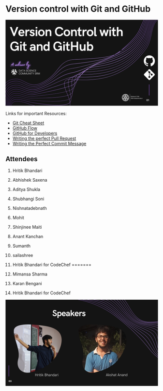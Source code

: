 # Version control with Git and GitHub
 

 <img src="Main.png">
 

 Links for important Resources:

- <a href="https://training.github.com/downloads/github-git-cheat-sheet/">Git Cheat Sheet </a>
 - <a href="https://guides.github.com/introduction/flow/"> GitHub Flow </a>
 - <a href="https://githubtraining.github.io/training-manual/#/01_getting_ready_for_class"> GitHub for Developers </a>
 - <a href="https://github.blog/2015-01-21-how-to-write-the-perfect-pull-request/">Writing the perfect Pull Request </a>
 - <a href="https://dev.to/chrissiemhrk/git-commit-message-5e21"> Writing the Perfect Commit Message </a>


## Attendees
1. Hritik Bhandari
2. Abhishek Saxena
3. Aditya Shukla
4. Shubhangi Soni
5. Nishnatadebnath
6. Mohit 
7. Shinjinee Maiti
8. Anant Kanchan
9. Sumanth


13. sailashree

10. Hritik Bhandari for CodeChef
=======
10. Mimansa Sharma
11. Karan Bengani
12. Hritik Bhandari for CodeChef








<img src="Speakers.png">
